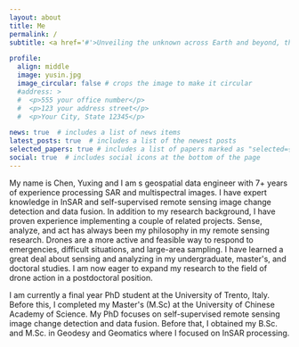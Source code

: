 ```yaml
---
layout: about
title: Me
permalink: /
subtitle: <a href='#'>Unveiling the unknown across Earth and beyond, through the fusion of AI and planetary remote sensing. </a>

profile:
  align: middle
  image: yusin.jpg
  image_circular: false # crops the image to make it circular
  #address: >
  #  <p>555 your office number</p>
  #  <p>123 your address street</p>
  #  <p>Your City, State 12345</p>

news: true  # includes a list of news items
latest_posts: true  # includes a list of the newest posts
selected_papers: true # includes a list of papers marked as "selected={true}"
social: true  # includes social icons at the bottom of the page
---
```

My name is Chen, Yuxing and I am s geospatial data engineer with 7+ years of experience processing SAR and multispectral images. I have expert knowledge in InSAR and self-supervised remote sensing image change detection and data fusion. In addition to my research background, I have proven experience implementing a couple of related projects. Sense, analyze, and act has always been my philosophy in my remote sensing research. Drones are a more active and feasible way to respond to emergencies, difficult situations, and large-area sampling. I have learned a great deal about sensing and analyzing in my undergraduate, master's, and doctoral studies. I am now eager to expand my research to the field of drone action in a postdoctoral position.

I am currently a final year PhD student at the University of Trento, Italy. Before this, I completed my Master's (M.Sc) at the University of Chinese Academy of Science. My PhD focuses on self-supervised remote sensing image change detection and data fusion. Before that, I obtained my B.Sc. and M.Sc. in Geodesy and Geomatics where I focused on InSAR processing. 

<!--#Write your biography here. Tell the world about yourself. Link to your favorite [subreddit](http://reddit.com). You can put a picture in, too. The code is already #in, just name your picture `prof_pic.jpg` and put it in the `img/` folder.
#Put your address / P.O. box / other info right below your picture. You can also disable any of these elements by editing `profile` property of the YAML header of #your `_pages/about.md`. Edit `_bibliography/papers.bib` and Jekyll will render your [publications page](/al-folio/publications/) automatically.
#Link to your social media connections, too. This theme is set up to use [Font Awesome icons](http://fortawesome.github.io/Font-Awesome/) and [Academicons](https://jpswalsh.github.io/academicons/), like the ones below. Add your Facebook, Twitter, LinkedIn, Google Scholar, or just disable all of them.-->
